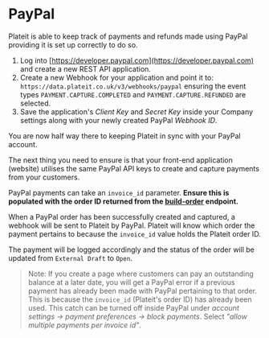 # PayPal

Plateit is able to keep track of payments and refunds made using PayPal providing it is set up correctly to do so.

1. Log into [https://developer.paypal.com](https://developer.paypal.com) and create a new REST API application.
2. Create a new Webhook for your application and point it to: `https://data.plateit.co.uk/v3/webhooks/paypal` ensuring the event types `PAYMENT.CAPTURE.COMPLETED` and `PAYMENT.CAPTURE.REFUNDED` are selected.
3. Save the application's *Client Key* and *Secret Key* inside your Company settings along with your newly created PayPal *Webhook ID*.

You are now half way there to keeping Plateit in sync with your PayPal account.

The next thing you need to ensure is that your front-end application (website) utilises the same PayPal API keys to create and capture payments from your customers.

PayPal payments can take an `invoice_id` parameter. **Ensure this is populated with the order ID returned from the [build-order](/helpers/actions/build-order.md) endpoint.**

When a PayPal order has been successfully created and captured, a webhook will be sent to Plateit by PayPal. Plateit will know which order the payment pertains to because the `invoice_id` value holds the Plateit order ID.

The payment will be logged accordingly and the status of the order will be updated from `External Draft` to `Open`.

> Note: If you create a page where customers can pay an outstanding balance at a later date, you will get a PayPal error if a previous payment has already been made with PayPal pertaining to that order. This is because the `invoice_id` (Plateit's order ID) has already been used. This catch can be turned off inside PayPal under *account settings -> payment preferences -> block payments*. Select *"allow multiple payments per invoice id"*. 